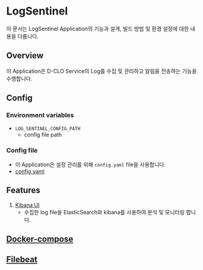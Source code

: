 # LogSentinel

이 문서는 LogSentinel Application의 기능과 설계, 빌드 방법 및 환경 설정에 대한 내용을 다룹니다.

## Overview

이 Application은 D-CLO Service의 Log를 수집 및 관리하고 알림을 전송하는 기능을 수행합니다.

## Config

### Environment variables

- `LOG_SENTINEL_CONFIG_PATH`
    - config file path

### Config file

- 이 Application은 설정 관리를 위해 `config.yaml` file을 사용합니다.
- [config.yaml](./docs/configuration.md)


## Features

1. [Kibana UI](http://localhost:5601)
    - 수집한 log file을 ElasticSearch와 kibana를 사용하여 분석 및 모니터링 합니다.

## [Docker-compose](./docs/docker_compose.md)

## [Filebeat](./docs/filebeat.md)

